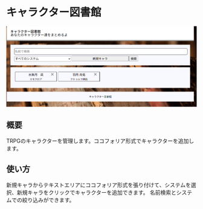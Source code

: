 # キャラクター図書館
![アプリ画像](https://github.com/torinket/charalibrary/blob/main/img/%E3%82%B9%E3%82%AF%E3%83%AA%E3%83%BC%E3%83%B3%E3%82%B7%E3%83%A7%E3%83%83%E3%83%88%202025-06-28%20122532.png)

## 概要
TRPGのキャラクターを管理します。ココフォリア形式でキャラクターを追加します。

## 使い方
新規キャラからテキストエリアにココフォリア形式を張り付けて、システムを選択、新規キャラをクリックでキャラクターを追加できます。
名前検索とシステムでの絞り込みができます。
